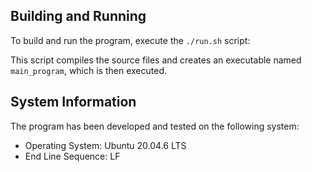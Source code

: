 ## Building and Running

To build and run the program, execute the `./run.sh` script:

This script compiles the source files and creates an executable named `main_program`, which is then executed.

## System Information

The program has been developed and tested on the following system:

- Operating System: Ubuntu 20.04.6 LTS
- End Line Sequence: LF